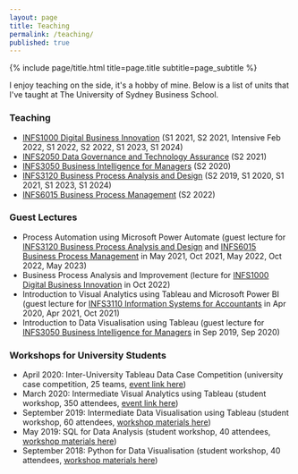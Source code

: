 ```yaml
---
layout: page
title: Teaching
permalink: /teaching/
published: true
---
```


<div class="page" markdown="1">

{% include page/title.html title=page.title subtitle=page_subtitle %}

I enjoy teaching on the side, it's a hobby of mine. Below is a list of units that I've taught at The University of Sydney Business School.

### Teaching

- [INFS1000 Digital Business Innovation](https://www.sydney.edu.au/units/INFS1000) (S1 2021, S2 2021, Intensive Feb 2022, S1 2022, S2 2022, S1 2023, S1 2024)
- [INFS2050 Data Governance and Technology Assurance](https://www.sydney.edu.au/units/INFS2050) (S2 2021)
- [INFS3050 Business Intelligence for Managers](https://www.sydney.edu.au/units/INFS3050) (S2 2020)
- [INFS3120 Business Process Analysis and Design](https://www.sydney.edu.au/units/INFS2020) (S2 2019, S1 2020, S1 2021, S1 2023, S1 2024)
- [INFS6015 Business Process Management](https://www.sydney.edu.au/units/INFS6015) (S2 2022)

### Guest Lectures

- Process Automation using Microsoft Power Automate (guest lecture for [INFS3120 Business Process Analysis and Design](https://www.sydney.edu.au/units/INFS3120) and [INFS6015 Business Process Management](https://www.sydney.edu.au/units/INFS6015) in May 2021, Oct 2021, May 2022, Oct 2022, May 2023)
- Business Process Analysis and Improvement (lecture for [INFS1000 Digital Business Innovation](https://www.sydney.edu.au/units/INFS1000) in Oct 2022)
- Introduction to Visual Analytics using Tableau and Microsoft Power BI (guest lecture for [INFS3110 Information Systems for Accountants](https://www.sydney.edu.au/units/INFS3110) in Apr 2020, Apr 2021, Oct 2021)
- Introduction to Data Visualisation using Tableau (guest lecture for [INFS3050 Business Intelligence for Managers](https://www.sydney.edu.au/units/INFS3050) in Sep 2019, Sep 2020)


### Workshops for University Students
- April 2020: Inter-University Tableau Data Case Competition (university case competition, 25 teams, [event link here](https://usergroups.tableau.com/sydneydatacomp))
- March 2020: Intermediate Visual Analytics using Tableau (student workshop, 350 attendees, [event link here](https://usergroups.tableau.com/usyd))
- September 2019: Intermediate Data Visualisation using Tableau (student workshop, 60 attendees, [workshop materials here](https://jeffreycklo.github.io/workshops/))
- May 2019: SQL for Data Analysis (student workshop, 40 attendees, [workshop materials here](https://jeffreycklo.github.io/workshops/))
- September 2018: Python for Data Visualisation (student workshop, 40 attendees, [workshop materials here](https://jeffreycklo.github.io/workshops/))
